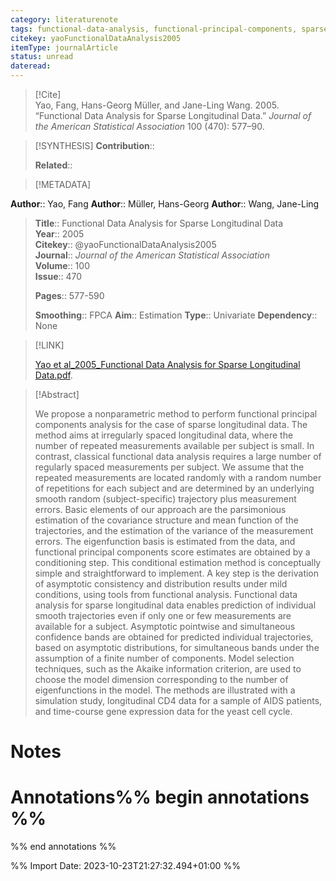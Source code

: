 ```yaml
---
category: literaturenote
tags: functional-data-analysis, functional-principal-components, sparse-functional-data
citekey: yaoFunctionalDataAnalysis2005
itemType: journalArticle
status: unread  
dateread:  
---
```


> [!Cite]  
> Yao, Fang, Hans-Georg Müller, and Jane-Ling Wang. 2005. “Functional Data Analysis for Sparse Longitudinal Data.” _Journal of the American Statistical Association_ 100 (470): 577–90.

> [!SYNTHESIS] 
>**Contribution**::
>
>**Related**:: 
>

> [!METADATA]  
>
**Author**:: Yao, Fang
**Author**:: Müller, Hans-Georg
**Author**:: Wang, Jane-Ling<br>
> **Title**:: Functional Data Analysis for Sparse Longitudinal Data    
> **Year**:: 2005     
> **Citekey**:: @yaoFunctionalDataAnalysis2005    
>**Journal**:: *Journal of the American Statistical Association*    
>**Volume**:: 100    
>**Issue**:: 470     
>    
>    
>     
> **Pages**:: 577-590    
>    
>**Smoothing**:: FPCA
>**Aim**:: Estimation
>**Type**:: Univariate
>**Dependency**:: None

> [!LINK] 
>
> [Yao et al_2005_Functional Data Analysis for Sparse Longitudinal Data.pdf](file:///Users/steven/Library/CloudStorage/GoogleDrive-steven.golovkine@ul.ie/My%20Drive/bibliography/Journal%20of%20the%20American%20Statistical%20Association/2005/Yao%20et%20al_2005_Functional%20Data%20Analysis%20for%20Sparse%20Longitudinal%20Data.pdf).

>[!Abstract]
>
>We propose a nonparametric method to perform functional principal components analysis for the case of sparse longitudinal data. The method aims at irregularly spaced longitudinal data, where the number of repeated measurements available per subject is small. In contrast, classical functional data analysis requires a large number of regularly spaced measurements per subject. We assume that the repeated measurements are located randomly with a random number of repetitions for each subject and are determined by an underlying smooth random (subject-specific) trajectory plus measurement errors. Basic elements of our approach are the parsimonious estimation of the covariance structure and mean function of the trajectories, and the estimation of the variance of the measurement errors. The eigenfunction basis is estimated from the data, and functional principal components score estimates are obtained by a conditioning step. This conditional estimation method is conceptually simple and straightforward to implement. A key step is the derivation of asymptotic consistency and distribution results under mild conditions, using tools from functional analysis. Functional data analysis for sparse longitudinal data enables prediction of individual smooth trajectories even if only one or few measurements are available for a subject. Asymptotic pointwise and simultaneous confidence bands are obtained for predicted individual trajectories, based on asymptotic distributions, for simultaneous bands under the assumption of a finite number of components. Model selection techniques, such as the Akaike information criterion, are used to choose the model dimension corresponding to the number of eigenfunctions in the model. The methods are illustrated with a simulation study, longitudinal CD4 data for a sample of AIDS patients, and time-course gene expression data for the yeast cell cycle.
>>


# Notes<br>
# Annotations%% begin annotations %%  
 
  
%% end annotations %%

%% Import Date: 2023-10-23T21:27:32.494+01:00 %%

